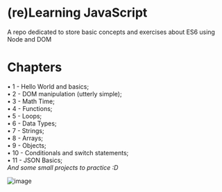 # (re)Learning JavaScript
A repo dedicated to store basic concepts and exercises about ES6 using Node and DOM

# Chapters 
• 1 - Hello World and basics;</br>
• 2 - DOM manipulation (utterly simple);</br>
• 3 - Math Time;</br>
• 4 - Functions;</br>
• 5 - Loops;</br>
• 6 - Data Types;</br>
• 7 - Strings;</br>
• 8 - Arrays;                                    
• 9 - Objects;                                   
• 10 - Conditionals and switch statements;    
• 11 - JSON Basics;                            
<em>And some small projects to practice :D</em>

![image](https://user-images.githubusercontent.com/73988556/170095502-faa22337-952a-424f-a404-6acea237501d.png)